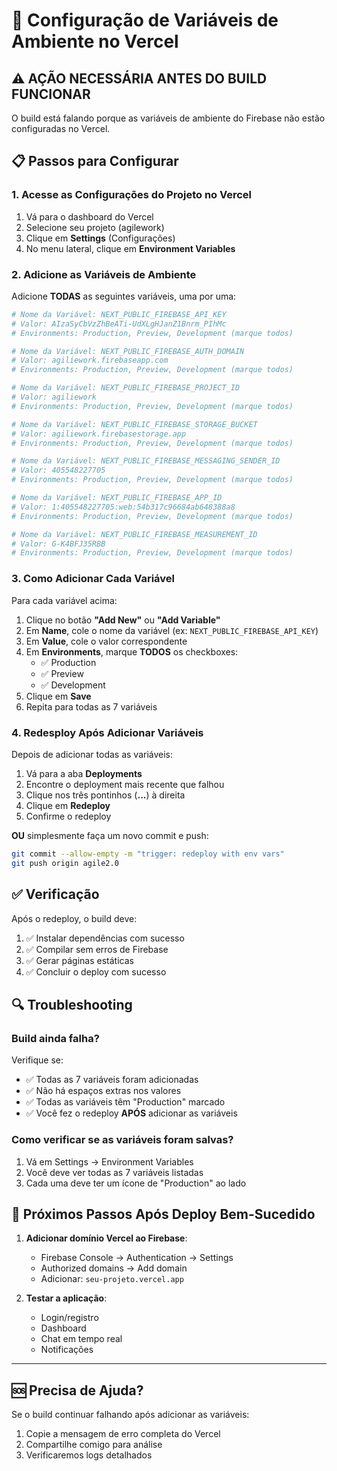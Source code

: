 # 🔐 Configuração de Variáveis de Ambiente no Vercel

## ⚠️ AÇÃO NECESSÁRIA ANTES DO BUILD FUNCIONAR

O build está falando porque as variáveis de ambiente do Firebase não estão configuradas no Vercel.

## 📋 Passos para Configurar

### 1. Acesse as Configurações do Projeto no Vercel

1. Vá para o dashboard do Vercel
2. Selecione seu projeto (agilework)
3. Clique em **Settings** (Configurações)
4. No menu lateral, clique em **Environment Variables**

### 2. Adicione as Variáveis de Ambiente

Adicione **TODAS** as seguintes variáveis, uma por uma:

```bash
# Nome da Variável: NEXT_PUBLIC_FIREBASE_API_KEY
# Valor: AIzaSyCbVzZhBeATi-UdXLgHJanZ1Bnrm_PIhMc
# Environments: Production, Preview, Development (marque todos)

# Nome da Variável: NEXT_PUBLIC_FIREBASE_AUTH_DOMAIN
# Valor: agiliework.firebaseapp.com
# Environments: Production, Preview, Development (marque todos)

# Nome da Variável: NEXT_PUBLIC_FIREBASE_PROJECT_ID
# Valor: agiliework
# Environments: Production, Preview, Development (marque todos)

# Nome da Variável: NEXT_PUBLIC_FIREBASE_STORAGE_BUCKET
# Valor: agiliework.firebasestorage.app
# Environments: Production, Preview, Development (marque todos)

# Nome da Variável: NEXT_PUBLIC_FIREBASE_MESSAGING_SENDER_ID
# Valor: 405548227705
# Environments: Production, Preview, Development (marque todos)

# Nome da Variável: NEXT_PUBLIC_FIREBASE_APP_ID
# Valor: 1:405548227705:web:54b317c96684ab648388a8
# Environments: Production, Preview, Development (marque todos)

# Nome da Variável: NEXT_PUBLIC_FIREBASE_MEASUREMENT_ID
# Valor: G-K4BFJ35RBB
# Environments: Production, Preview, Development (marque todos)
```

### 3. Como Adicionar Cada Variável

Para cada variável acima:

1. Clique no botão **"Add New"** ou **"Add Variable"**
2. Em **Name**, cole o nome da variável (ex: `NEXT_PUBLIC_FIREBASE_API_KEY`)
3. Em **Value**, cole o valor correspondente
4. Em **Environments**, marque **TODOS** os checkboxes:
   - ✅ Production
   - ✅ Preview  
   - ✅ Development
5. Clique em **Save**
6. Repita para todas as 7 variáveis

### 4. Redesploy Após Adicionar Variáveis

Depois de adicionar todas as variáveis:

1. Vá para a aba **Deployments**
2. Encontre o deployment mais recente que falhou
3. Clique nos três pontinhos (**...**) à direita
4. Clique em **Redeploy**
5. Confirme o redeploy

**OU** simplesmente faça um novo commit e push:

```bash
git commit --allow-empty -m "trigger: redeploy with env vars"
git push origin agile2.0
```

## ✅ Verificação

Após o redeploy, o build deve:
1. ✅ Instalar dependências com sucesso
2. ✅ Compilar sem erros de Firebase
3. ✅ Gerar páginas estáticas
4. ✅ Concluir o deploy com sucesso

## 🔍 Troubleshooting

### Build ainda falha?

Verifique se:
- ✅ Todas as 7 variáveis foram adicionadas
- ✅ Não há espaços extras nos valores
- ✅ Todas as variáveis têm "Production" marcado
- ✅ Você fez o redeploy **APÓS** adicionar as variáveis

### Como verificar se as variáveis foram salvas?

1. Vá em Settings → Environment Variables
2. Você deve ver todas as 7 variáveis listadas
3. Cada uma deve ter um ícone de "Production" ao lado

## 📱 Próximos Passos Após Deploy Bem-Sucedido

1. **Adicionar domínio Vercel ao Firebase**:
   - Firebase Console → Authentication → Settings
   - Authorized domains → Add domain
   - Adicionar: `seu-projeto.vercel.app`

2. **Testar a aplicação**:
   - Login/registro
   - Dashboard
   - Chat em tempo real
   - Notificações

---

## 🆘 Precisa de Ajuda?

Se o build continuar falhando após adicionar as variáveis:
1. Copie a mensagem de erro completa do Vercel
2. Compartilhe comigo para análise
3. Verificaremos logs detalhados
